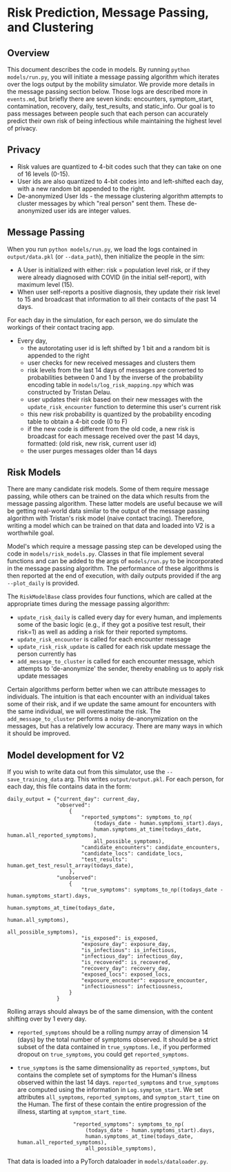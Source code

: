 # Risk Prediction, Message Passing, and Clustering

## Overview
This document describes the code in models. By running `python models/run.py`, you will 
initiate a message passing algorithm which iterates over the logs output by the mobility simulator. We provide more details
in the message passing section below. Those logs are described more in `events.md`, but briefly there are seven kinds: encounters, symptom_start, contamination, recovery, daily, test_results, and static_info. Our goal is to pass messages between people such that each person can accurately predict their own 
risk of being infectious while maintaining the highest level of privacy. 
 
## Privacy
* Risk values are quantized to 4-bit codes such that they can take on one of 16 levels (0-15). 
* User ids are also quantized to 4-bit codes into and left-shifted each day, with a new random bit appended to the right. 
* De-anonymized User Ids - the message clustering algorithm attempts to cluster messages by which "real person" sent them. 
These de-anonymized user ids are integer values. 

## Message Passing
When you run `python models/run.py`, we load the logs contained in `output/data.pkl` (or `--data_path`), then initialize the people in the sim:
* A User is initialized with either: risk = population level risk, or if they were already diagnosed with COVID (in the initial self-report), with maximum level (15).
* When user self-reports a positive diagnosis, they update their risk level to 15 and broadcast that information to all their contacts of the past 14 days.

For each day in the simulation, for each person, we do simulate the workings of their contact tracing app.
* Every day,
    * the autorotating user id is left shifted by 1 bit and a random bit is appended to the right
    * user checks for new received messages and clusters them
    * risk levels from the last 14 days of messages are converted to probabilities between 0 and 1 by the inverse of the probability encoding table in `models/log_risk_mapping.npy` which was constructed by Tristan Delau.
    * user updates their risk based on their new messages with the `update_risk_encounter` function to determine this user's current risk
    * this new risk probability is quantized by the probability encoding table to obtain a 4-bit code (0 to F)
    * if the new code is different from the old code, a new risk is broadcast for each message received over the past 14 days, formatted: (old risk, new risk, current user id)
    * the user purges messages older than 14 days
    
## Risk Models
There are many candidate risk models. Some of them require message passing, while others can be trained on the data which 
results from the message passing algorithm. These latter models are useful because we will be getting real-world data similar
to the output of the message passing algorithm with Tristan's risk model (naive contact tracing). Therefore, writing a 
model which can be trained on that data and loaded into V2 is a worthwhile goal.

Model's which require a message passing step can be developed using the code in `models/risk_models.py`. 
Classes in that file implement several functions and can be added to the args of `models/run.py` to be incorporated in the message
passing algorithm. The performance of these algorithms is then reported at the end of execution, with daily outputs provided if the 
arg `--plot_daily` is provided.

The `RiskModelBase` class provides four functions, which are called at the appropriate times during the message passing
algorithm:
* `update_risk_daily` is called every day for every human, and implements some of the basic logic (e.g., if they got a positive test result, their risk=1) 
as well as adding a risk for their reported symptoms.
* `update_risk_encounter` is called for each encounter message
* `update_risk_risk_update` is called for each risk update message the person currently has 
* `add_message_to_cluster` is called for each encounter message, which attempts to 'de-anonymize' the sender, thereby enabling us to apply risk update messages

Certain algorithms perform better when we can attribute messages to individuals. The intuition is that each encounter with an 
individual takes some of their risk, and if we update the same amount for encounters with the same individual, we will overestimate the risk.
The `add_message_to_cluster` performs a noisy de-anonymization on the messages, but has a relatively low accuracy. There are many ways in which it should be improved.

## Model development for V2
If you wish to write data out from this simulator, use the `--save_training_data` arg. This writes `output/output.pkl`.
For each person, for each day, this file contains data in the form: 

```
daily_output = {"current_day": current_day,
                "observed":
                    {
                        "reported_symptoms": symptoms_to_np(
                            (todays_date - human.symptoms_start).days,
                            human.symptoms_at_time(todays_date, human.all_reported_symptoms),
                            all_possible_symptoms),
                        "candidate_encounters": candidate_encounters,
                        "candidate_locs": candidate_locs,
                        "test_results": human.get_test_result_array(todays_date),
                    },
                "unobserved":
                    {
                        "true_symptoms": symptoms_to_np((todays_date - human.symptoms_start).days,
                                                        human.symptoms_at_time(todays_date,
                                                                               human.all_symptoms),
                                                        all_possible_symptoms),
                        "is_exposed": is_exposed,
                        "exposure_day": exposure_day,
                        "is_infectious": is_infectious,
                        "infectious_day": infectious_day,
                        "is_recovered": is_recovered,
                        "recovery_day": recovery_day,
                        "exposed_locs": exposed_locs,
                        "exposure_encounter": exposure_encounter,
                        "infectiousness": infectiousness,
                    }
                }
```
Rolling arrays should always be of the same dimension, with the content shifting over by 1 every day.

- `reported_symptoms` should be a rolling numpy array of dimension 14 (days) by the total number of symptoms observed.
It should be a strict subset of the data contained in `true_symptoms`. I.e., if you performed dropout on `true_symptoms`, you could
get `reported_symptoms`.
- `true_symptoms` is the same dimensionality as `reported_symptoms`, but contains the complete set of symptoms for the Human's illness observed within the last 14 days.
`reported_symptoms` and `true_symptoms` are computed using the information in `Log.symptom_start`. We set attributes `all_symptoms`, `reported_symptoms`, and `symptom_start_time` on the Human.
The first of these contain the entire progression of the illness, starting at `symptom_start_time`.

                        
                        "reported_symptoms": symptoms_to_np(
                            (todays_date - human.symptoms_start).days,
                            human.symptoms_at_time(todays_date, human.all_reported_symptoms),
                            all_possible_symptoms),

That data is loaded into a PyTorch dataloader in `models/dataloader.py`.